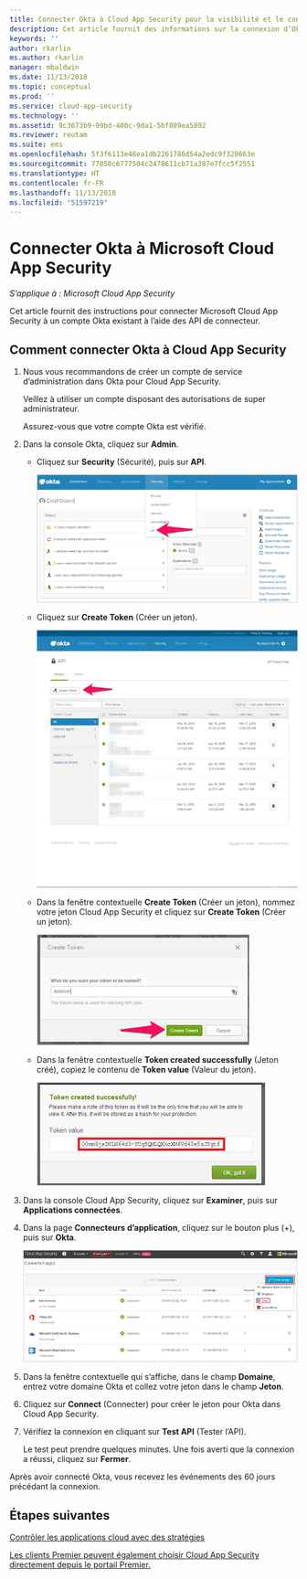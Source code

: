 ```yaml
---
title: Connecter Okta à Cloud App Security pour la visibilité et le contrôle d’utilisation | Microsoft Docs
description: Cet article fournit des informations sur la connexion d’Okta à Cloud App Security à l’aide du connecteur d’API.
keywords: ''
author: rkarlin
ms.author: rkarlin
manager: mbaldwin
ms.date: 11/13/2018
ms.topic: conceptual
ms.prod: ''
ms.service: cloud-app-security
ms.technology: ''
ms.assetid: 9c3673b9-99bd-400c-9da1-5bf809ea5892
ms.reviewer: reutam
ms.suite: ems
ms.openlocfilehash: 5f3f6113e48ea1db2261786d54a2edc9f320663e
ms.sourcegitcommit: 77850c6777504c2478611cb71a387e7fcc5f2551
ms.translationtype: HT
ms.contentlocale: fr-FR
ms.lasthandoff: 11/13/2018
ms.locfileid: "51597219"
---
```

# <a name="connect-okta-to-microsoft-cloud-app-security"></a>Connecter Okta à Microsoft Cloud App Security

*S’applique à : Microsoft Cloud App Security*

Cet article fournit des instructions pour connecter Microsoft Cloud App Security à un compte Okta existant à l’aide des API de connecteur.  
  
## <a name="how-to-connect-okta-to-cloud-app-security"></a>Comment connecter Okta à Cloud App Security  
  
1.  Nous vous recommandons de créer un compte de service d’administration dans Okta pour Cloud App Security.  
  
     Veillez à utiliser un compte disposant des autorisations de super administrateur.  
  
     Assurez-vous que votre compte Okta est vérifié.  
  
2.  Dans la console Okta, cliquez sur **Admin**.  
  
    -   Cliquez sur **Security** (Sécurité), puis sur **API**.  
  
         ![Okta - API](./media/okta-api.png "Okta - API")  
  
    -   Cliquez sur **Create Token** (Créer un jeton).  
  
         ![Okta - Créer un jeton](./media/okta-createtoken.jpg "Okta - Créer un jeton")  
  
    -   Dans la fenêtre contextuelle **Create Token** (Créer un jeton), nommez votre jeton Cloud App Security et cliquez sur **Create Token** (Créer un jeton).  
  
         ![Okta - fenêtre contextuelle de jeton](./media/okta-token-popup.png "Okta - fenêtre contextuelle de jeton")  
  
    -   Dans la fenêtre contextuelle **Token created successfully** (Jeton créé), copiez le contenu de **Token value** (Valeur du jeton).  
  
         ![Okta - valeur du jeton](./media/okta-token-value.png "Okta - valeur du jeton")  
  
3.  Dans la console Cloud App Security, cliquez sur **Examiner**, puis sur **Applications connectées**.  
  
4.  Dans la page **Connecteurs d’application**, cliquez sur le bouton plus (+), puis sur **Okta**.  
  
     ![Okta - connexion](./media/connect-okta.png "Okta - connexion")  
  
5.  Dans la fenêtre contextuelle qui s’affiche, dans le champ **Domaine**, entrez votre domaine Okta et collez votre jeton dans le champ **Jeton**.  
  
6.  Cliquez sur **Connect** (Connecter) pour créer le jeton pour Okta dans Cloud App Security.  
  
7.  Vérifiez la connexion en cliquant sur **Test API** (Tester l’API).  
  
     Le test peut prendre quelques minutes. Une fois averti que la connexion a réussi, cliquez sur **Fermer**.  
  
Après avoir connecté Okta, vous recevez les événements des 60 jours précédant la connexion.
  
## <a name="next-steps"></a>Étapes suivantes  
[Contrôler les applications cloud avec des stratégies](control-cloud-apps-with-policies.md)   

[Les clients Premier peuvent également choisir Cloud App Security directement depuis le portail Premier.](https://premier.microsoft.com/)  
  
